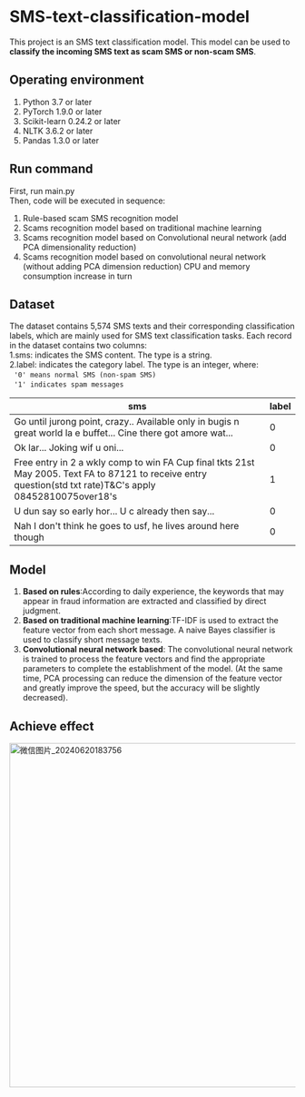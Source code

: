 # SMS-text-classification-model
This project is an SMS text classification model. This model can be used to **classify the incoming SMS text as scam SMS or non-scam SMS**.
## Operating environment
1. Python 3.7 or later<br>
2. PyTorch 1.9.0 or later<br>
3. Scikit-learn 0.24.2 or later<br>
4. NLTK 3.6.2 or later<br>
5. Pandas 1.3.0 or later<br>
## Run command
First, run main.py<br>
Then, code will be executed in sequence:
1. Rule-based scam SMS recognition model
2. Scams recognition model based on traditional machine learning
3. Scams recognition model based on Convolutional neural network (add PCA dimensionality reduction)
4. Scams recognition model based on convolutional neural network (without adding PCA dimension reduction)
CPU and memory consumption increase in turn
## Dataset
The dataset contains 5,574 SMS texts and their corresponding classification labels, which are mainly used for SMS text classification tasks. Each record in the dataset contains two columns:<br>
1.sms: indicates the SMS content. The type is a string.<br>
2.label: indicates the category label. The type is an integer, where:<br>
&nbsp;&nbsp;```'0' means normal SMS (non-spam SMS)```<br>
&nbsp;&nbsp;```'1' indicates spam messages```<br>
<html xmlns:v="urn:schemas-microsoft-com:vml" xmlns:o="urn:schemas-microsoft-com:office:office" xmlns:x="urn:schemas-microsoft-com:office:excel" xmlns="http://www.w3.org/TR/REC-html40">
<head>

<meta name=Generator content="Microsoft Excel">
<!--[if !mso]>

<!--.font0
	{color:#000000;
	font-size:12.0pt;
	font-family:宋体;
	font-weight:400;
	font-style:normal;
	text-decoration:none;}
.font1
	{color:#000000;
	font-size:11.0pt;
	font-family:宋体;
	font-weight:400;
	font-style:normal;
	text-decoration:none;}
br
	{mso-data-placement:same-cell;}
td
	{padding-top:1px;
	padding-left:1px;
	padding-right:1px;
	mso-ignore:padding;
	color:#000000;
	font-size:12.0pt;
	font-weight:400;
	font-style:normal;
	text-decoration:none;
	font-family:宋体;
	mso-generic-font-family:auto;
	mso-font-charset:134;
	mso-number-format:General;
	border:none;
	mso-background-source:auto;
	mso-pattern:auto;
	text-align:general;
	vertical-align:middle;
	white-space:nowrap;
	mso-rotate:0;
	mso-protection:locked visible;}
.et2
	{color:#000000;
	font-size:11.0pt;
	mso-generic-font-family:auto;
	mso-font-charset:134;}
-->

</head>
<body>
<!--StartFragment-->

sms | label
-- | --
Go until jurong point, crazy.. Available only in bugis n great world la e buffet... Cine there got amore wat... | 0
Ok lar... Joking wif u oni... | 0
Free entry in 2 a wkly comp to win FA Cup final tkts 21st May 2005. Text FA to 87121 to receive entry question(std txt rate)T&C's apply 08452810075over18's | 1
U dun say so early hor... U c already then say... | 0
Nah I don't think he goes to usf, he lives around here though | 0


<!--EndFragment-->
</body>

</html>

## Model
1. **Based on rules**:According to daily experience, the keywords that may appear in fraud information are extracted and classified by direct judgment.
2. **Based on traditional machine learning**:TF-IDF is used to extract the feature vector from each short message. A naive Bayes classifier is used to classify short message texts.
3. **Convolutional neural network based**: The convolutional neural network is trained to process the feature vectors and find the appropriate parameters to complete the establishment of the model. (At the same time, PCA processing can reduce the dimension of the feature vector and greatly improve the speed, but the accuracy will be slightly decreased).

## Achieve effect
<img width="607" alt="微信图片_20240620183756" src="https://github.com/Jason040114/SMS-text-classification-model/assets/125139348/29434e76-dc62-405a-8d04-2a2a29c37ec5">
